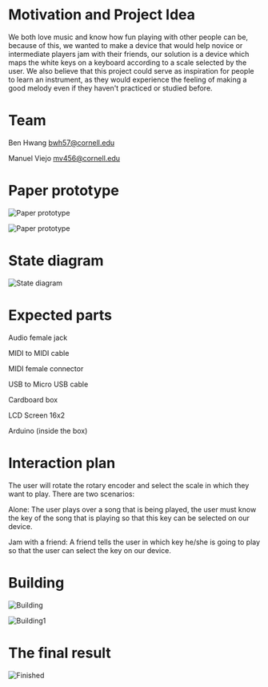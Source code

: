 # Motivation and Project Idea

We both love music and know how fun playing with other people can be, because of this, we wanted to make a device that would help novice or intermediate players jam with their friends, our solution is a device which maps the white keys on a keyboard according to a scale selected by the user. We also believe that this project could serve as inspiration for people to learn an instrument, as they would experience the feeling of making a good melody even if they haven't practiced or studied before.

# Team

Ben Hwang bwh57@cornell.edu

Manuel Viejo mv456@cornell.edu

# Paper prototype

![Paper prototype](https://github.com/mviejo33/jam-box/blob/master/jambox.png)

![Paper prototype](https://github.com/mviejo33/jam-box/blob/master/jambox1.png)

# State diagram

![State diagram](https://github.com/mviejo33/jam-box/blob/master/jambox2.png)

# Expected parts

Audio female jack

MIDI to MIDI cable

MIDI female connector

USB to Micro USB cable

Cardboard box

LCD Screen 16x2

Arduino (inside the box)

# Interaction plan

The user will rotate the rotary encoder and select the scale in which they want to play. There are two scenarios:

Alone: The user plays over a song that is being played, the user must know the key of the song that is playing so that this key can be selected on our device.

Jam with a friend: A friend tells the user in which key he/she is going to play so that the user can select the key on our device.

# Building
![Building](https://github.com/mviejo33/jam-box/blob/master/building.jpg)

![Building1](https://github.com/mviejo33/jam-box/blob/master/building1.jpg)

# The final result

![Finished](https://github.com/mviejo33/jam-box/blob/master/finished.jpg)
